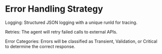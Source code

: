 # Error Handling Strategy

Logging: Structured JSON logging with a unique runId for tracing.

Retries: The agent will retry failed calls to external APIs.

Error Categories: Errors will be classified as Transient, Validation, or Critical to determine the correct response.
